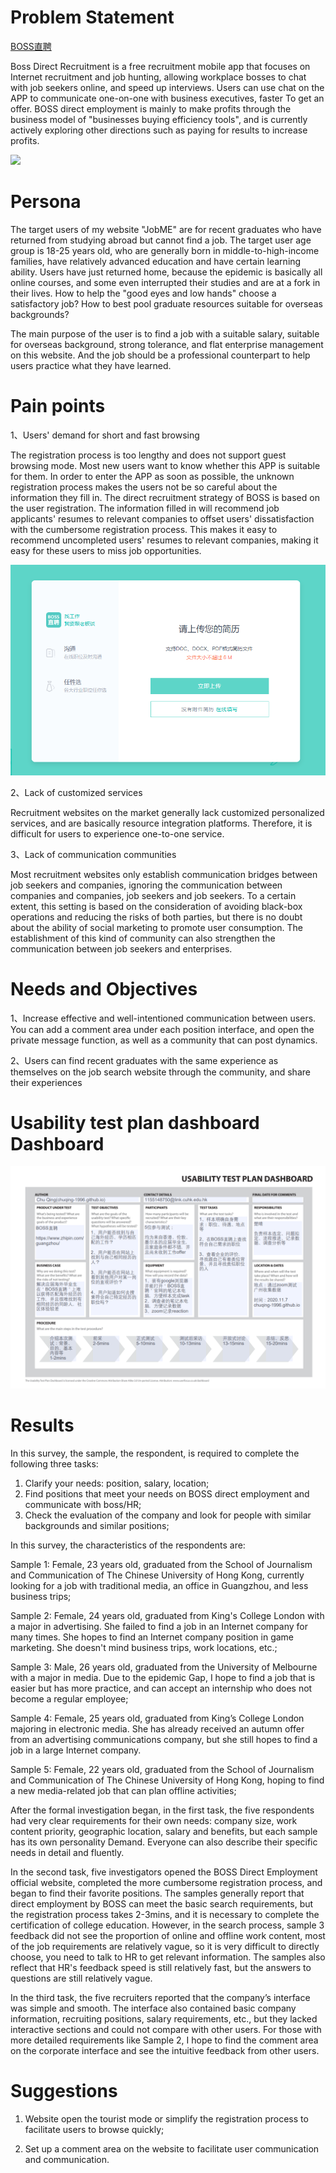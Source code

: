 # Problem Statement

[BOSS直聘](https://www.zhipin.com/guangzhou/) 

Boss Direct Recruitment is a free recruitment mobile app that focuses on Internet recruitment and job hunting, allowing workplace bosses to chat with job seekers online, and speed up interviews. Users can use chat on the APP to communicate one-on-one with business executives, faster To get an offer. BOSS direct employment is mainly to make profits through the business model of "businesses buying efficiency tools", and is currently actively exploring other directions such as paying for results to increase profits.

<img src="https://timgsa.baidu.com/timg?image&quality=80&size=b9999_10000&sec=1604911215983&di=a42ac83795b3f6522069ff76f8cb2973&imgtype=0&src=http%3A%2F%2Finews.gtimg.com%2Fnewsapp_bt%2F0%2F12523559722%2F641" />

<h1>Persona</h1>

The target users of my website "JobME" are for recent graduates who have returned from studying abroad but cannot find a job. The target user age group is 18-25 years old, who are generally born in middle-to-high-income families, have relatively advanced education and have certain learning ability. Users have just returned home, because the epidemic is basically all online courses, and some even interrupted their studies and are at a fork in their lives. How to help the "good eyes and low hands" choose a satisfactory job? How to best pool graduate resources suitable for overseas backgrounds?

The main purpose of the user is to find a job with a suitable salary, suitable for overseas background, strong tolerance, and flat enterprise management on this website. And the job should be a professional counterpart to help users practice what they have learned.

<h1>Pain points</h1>

1、Users' demand for short and fast browsing

The registration process is too lengthy and does not support guest browsing mode. Most new users want to know whether this APP is suitable for them. In order to enter the APP as soon as possible, the unknown registration process makes the users not be so careful about the information they fill in. The direct recruitment strategy of BOSS is based on the user registration. The information filled in will recommend job applicants' resumes to relevant companies to offset users' dissatisfaction with the cumbersome registration process. This makes it easy to recommend uncompleted users' resumes to relevant companies, making it easy for these users to miss job opportunities.

<img src="https://github.com/chuqing-1996/chuqing-1996.github.io/blob/main/assignments/assignment7/%E6%88%AA%E5%9B%BE.png?raw=true" />

2、Lack of customized services

Recruitment websites on the market generally lack customized personalized services, and are basically resource integration platforms. Therefore, it is difficult for users to experience one-to-one service.

3、Lack of communication communities

Most recruitment websites only establish communication bridges between job seekers and companies, ignoring the communication between companies and companies, job seekers and job seekers. To a certain extent, this setting is based on the consideration of avoiding black-box operations and reducing the risks of both parties, but there is no doubt about the ability of social marketing to promote user consumption. The establishment of this kind of community can also strengthen the communication between job seekers and enterprises.


<h1>Needs and Objectives</h1>

1、Increase effective and well-intentioned communication between users. You can add a comment area under each position interface, and open the private message function, as well as a community that can post dynamics.

2、Users can find recent graduates with the same experience as themselves on the job search website through the community, and share their experiences

<h1>Usability test plan dashboard Dashboard</h1>

<img src="https://github.com/chuqing-1996/chuqing-1996.github.io/blob/main/assignments/assignment7/usability%20test%20plan%20dashboard.png?raw=true" />

<h1>Results</h1>

In this survey, the sample, the respondent, is required to complete the following three tasks:
1. Clarify your needs: position, salary, location;
2. Find positions that meet your needs on BOSS direct employment and communicate with boss/HR;
3. Check the evaluation of the company and look for people with similar backgrounds and similar positions;

In this survey, the characteristics of the respondents are:

Sample 1: Female, 23 years old, graduated from the School of Journalism and Communication of The Chinese University of Hong Kong, currently looking for a job with traditional media, an office in Guangzhou, and less business trips;

Sample 2: Female, 24 years old, graduated from King's College London with a major in advertising. She failed to find a job in an Internet company for many times. She hopes to find an Internet company position in game marketing. She doesn't mind business trips, work locations, etc.;

Sample 3: Male, 26 years old, graduated from the University of Melbourne with a major in media. Due to the epidemic Gap, I hope to find a job that is easier but has more practice, and can accept an internship who does not become a regular employee;

Sample 4: Female, 25 years old, graduated from King’s College London majoring in electronic media. She has already received an autumn offer from an advertising communications company, but she still hopes to find a job in a large Internet company.

Sample 5: Female, 22 years old, graduated from the School of Journalism and Communication of The Chinese University of Hong Kong, hoping to find a new media-related job that can plan offline activities;

After the formal investigation began, in the first task, the five respondents had very clear requirements for their own needs: company size, work content priority, geographic location, salary and benefits, but each sample has its own personality Demand. Everyone can also describe their specific needs in detail and fluently.

In the second task, five investigators opened the BOSS Direct Employment official website, completed the more cumbersome registration process, and began to find their favorite positions. The samples generally report that direct employment by BOSS can meet the basic search requirements, but the registration process takes 2-3mins, and it is necessary to complete the certification of college education. However, in the search process, sample 3 feedback did not see the proportion of online and offline work content, most of the job requirements are relatively vague, so it is very difficult to directly choose, you need to talk to HR to get relevant information. The samples also reflect that HR's feedback speed is still relatively fast, but the answers to questions are still relatively vague.

In the third task, the five recruiters reported that the company’s interface was simple and smooth. The interface also contained basic company information, recruiting positions, salary requirements, etc., but they lacked interactive sections and could not compare with other users. For those with more detailed requirements like Sample 2, I hope to find the comment area on the corporate interface and see the intuitive feedback from other users.

<h1>Suggestions</h1>

1. Website open the tourist mode or simplify the registration process to facilitate users to browse quickly;

2. Set up a comment area on the website to facilitate user communication and communication.
